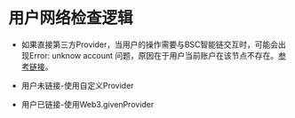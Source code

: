 # 用户网络检查逻辑

- 如果直接第三方Provider，当用户的操作需要与BSC智能链交互时，可能会出现Error: unknow account 问题，原因在于用户当前账户在该节点不存在。[参考链接](https://ethereum.stackexchange.com/questions/38146/web3-eth-sendtransaction-unknown-account-error)。

- 用户未链接-使用自定义Provider
- 用户已链接-使用Web3.givenProvider

